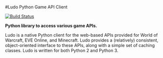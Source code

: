 #Ludo Python Game API Client

[![Build Status](https://travis-ci.org/mrogaski/ludo.png?branch=master)](https://travis-ci.org/mrogaski/ludo) 

__Python library to access various game APIs.__

Ludo is a native Python client for the web-based APIs provided for
World of Warcraft, EVE Online, and Minecraft.  Ludo provides a (relatively)
consistent, object-oriented interface to these APIs, along with a simple
set of caching classes.  Ludo is written for both Python 2 and Python 3.


